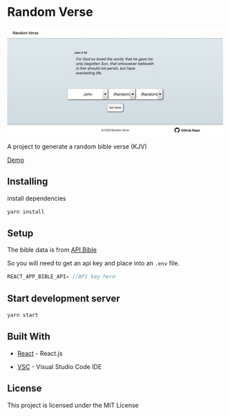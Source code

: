 # Random Verse

<img src='./src/images/bible-verse-main.png' alt='Random Verse Website screenshot' width='500px' height='250px'>

A project to generate a random bible verse (KJV)

[Demo](https://random-verse.web.app/)

## Installing

install dependencies

```bash
yarn install
```

## Setup 

The bible data is from [API.Bible](https://scripture.api.bible/)

So you will need to get an api key and place into an ```.env``` file.

```javascript
REACT_APP_BIBLE_API= //API key here
```

## Start development server

```bash
yarn start
```

## Built With

* [React](https://reactjs.org/) - React.js

* [VSC](https://code.visualstudio.com/) - Visual Studio Code IDE

## License

This project is licensed under the MIT License